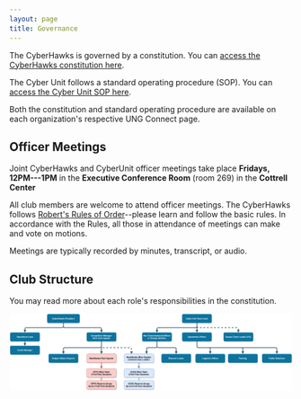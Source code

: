 ```yaml
---
layout: page
title: Governance
---
```


The CyberHawks is governed by a constitution. You can [access the CyberHawks
constitution here](/assets/documents/CyberHawks_Constitution.pdf).

The Cyber Unit follows a standard operating procedure (SOP). You can [access the
Cyber Unit SOP here](/assets/documents/Cyber_Unit_SOP.pdf).

Both the constitution and standard operating procedure are available on each
organization's respective UNG Connect page.

## Officer Meetings

Joint CyberHawks and CyberUnit officer meetings take place **Fridays,
12PM---1PM** in the **Executive Conference Room** (room 269) in the **Cottrell
Center**

All club members are welcome to attend officer meetings. The CyberHawks follows
[Robert's Rules of Order](https://robertsrules.org/rulesintroprint.htm)--please
learn and follow the basic rules. In accordance with the Rules, all those in
attendance of meetings can make and vote on motions.

Meetings are typically recorded by minutes, transcript, or audio.

## Club Structure

You may read more about each role's responsibilities in the constitution.

![Club structure](/assets/images/club-structure.svg)
